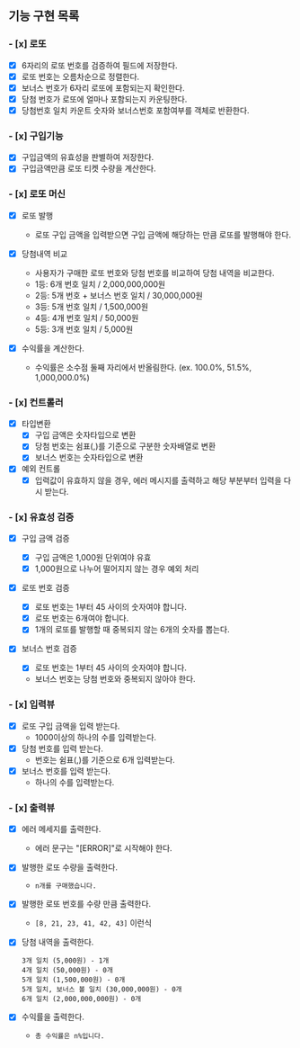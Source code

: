 ## 기능 구현 목록

### - [x] 로또

- [x] 6자리의 로또 번호를 검증하여 필드에 저장한다.
- [x] 로또 번호는 오름차순으로 정렬한다.
- [x] 보너스 번호가 6자리 로또에 포함되는지 확인한다.
- [x] 당첨 번호가 로또에 얼마나 포함되는지 카운팅한다.
- [x] 당첨번호 일치 카운트 숫자와 보너스번호 포함여부를 객체로 반환한다.

### - [x] 구입기능

- [x] 구입금액의 유효성을 판별하여 저장한다.
- [x] 구입금액만큼 로또 티켓 수량을 계산한다.

### - [x] 로또 머신

- [x] 로또 발행

  - 로또 구입 금액을 입력받으면 구입 금액에 해당하는 만큼 로또를 발행해야 한다.

- [x] 당첨내역 비교

  - 사용자가 구매한 로또 번호와 당첨 번호를 비교하여 당첨 내역을 비교한다.
  - 1등: 6개 번호 일치 / 2,000,000,000원
  - 2등: 5개 번호 + 보너스 번호 일치 / 30,000,000원
  - 3등: 5개 번호 일치 / 1,500,000원
  - 4등: 4개 번호 일치 / 50,000원
  - 5등: 3개 번호 일치 / 5,000원

- [x] 수익률을 계산한다.
  - 수익률은 소수점 둘째 자리에서 반올림한다. (ex. 100.0%, 51.5%, 1,000,000.0%)

### - [x] 컨트롤러

- [x] 타입변환
  - [x] 구입 금액은 숫자타입으로 변환
  - [x] 당첨 번호는 쉼표(,)를 기준으로 구분한 숫자배열로 변환
  - [x] 보너스 번호는 숫자타입으로 변환
- [x] 예외 컨트롤
  - [x] 입력값이 유효하지 않을 경우, 에러 메시지를 출력하고 해당 부분부터 입력을 다시 받는다.

### - [x] 유효성 검증

- [x] 구입 금액 검증

  - [x] 구입 금액은 1,000원 단위여야 유효
  - [x] 1,000원으로 나누어 떨어지지 않는 경우 예외 처리

- [x] 로또 번호 검증

  - [x] 로또 번호는 1부터 45 사이의 숫자여야 합니다.
  - [x] 로또 번호는 6개여야 합니다.
  - [x] 1개의 로또를 발행할 때 중복되지 않는 6개의 숫자를 뽑는다.

- [x] 보너스 번호 검증
  - [x] 로또 번호는 1부터 45 사이의 숫자여야 합니다.
  - 보너스 번호는 당첨 번호와 중복되지 않아야 한다.

### - [x] 입력뷰

- [x] 로또 구입 금액을 입력 받는다.
  - 1000이상의 하나의 수를 입력받는다.
- [x] 당첨 번호를 입력 받는다.
  - 번호는 쉼표(,)를 기준으로 6개 입력받는다.
- [x] 보너스 번호를 입력 받는다.
  - 하나의 수를 입력받는다.

### - [x] 출력뷰

- [x] 에러 메세지를 출력한다.

  - 에러 문구는 "[ERROR]"로 시작해야 한다.

- [x] 발행한 로또 수량을 출력한다.
  - `n개를 구매했습니다.`
- [x] 발행한 로또 번호를 수량 만큼 출력한다.
  - `[8, 21, 23, 41, 42, 43]` 이런식
- [x] 당첨 내역을 출력한다.

  ```
  3개 일치 (5,000원) - 1개
  4개 일치 (50,000원) - 0개
  5개 일치 (1,500,000원) - 0개
  5개 일치, 보너스 볼 일치 (30,000,000원) - 0개
  6개 일치 (2,000,000,000원) - 0개
  ```

- [x] 수익률을 출력한다.
  - `총 수익률은 n%입니다.`
